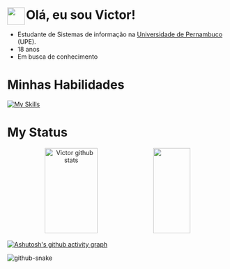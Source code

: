 
<div style="display: inline_block">
 <img src="https://user-images.githubusercontent.com/74038190/212284087-bbe7e430-757e-4901-90bf-4cd2ce3e1852.gif" width="40px" align="left">
 <h1 aling="center">Olá, eu sou Victor!</h1>
</div>

<p>
<ul>
  <li>Estudante de Sistemas de informação na <a href="https://upe.br">Universidade de Pernambuco</a> (UPE).</li>
  <li>18 anos</li>
  <li>Em busca de conhecimento</li>
</ul>

 
</p>

<h1>Minhas Habilidades</h1>

 [![My Skills](https://skillicons.dev/icons?i=react,javascript,css,tailwind,html,python,c,vscode,git,vercel,vite&theme=dark)](https://skillicons.dev)

##


<h1>My Status</h1>
<div align="center">
 
 <img width="49%" height="195px" src="https://github-readme-stats.vercel.app/api?username=devictor8&show_icons=true&count_private=true&hide_border=true&title_color=328da8&icon_color=328da8&text_color=dedede&bg_color=0d1117" alt="Victor github stats" /> 
 <img width="41%" height="195px" src="https://github-readme-stats.vercel.app/api/top-langs/?username=devictor8&layout=compact&hide_border=true&title_color=328da8&text_color=ededed&bg_color=0d1117" />
</div>

[![Ashutosh's github activity graph](https://github-readme-activity-graph.vercel.app/graph?username=devictor8&bg_color=0d1117&color=e0e0e0&line=0055ff&point=808080&area=true&hide_border=true)](https://github.com/ashutosh00710/github-readme-activity-graph)

<picture align="center">
  <source media="(prefers-color-scheme: dark)" srcset="https://github.com/devictor8/devictor8/blob/output/github-contribution-grid-snake-dark.svg" />
  <source media="(prefers-color-scheme: light)" srcset="https://github.com/devictor8/devictor8/blob/output/github-contribution-grid-snake.svg" />
  <img alt="github-snake" src="https://github.com/devictor8/devictor8/blob/output/github-contribution-grid-snake.svg" />
</picture>

